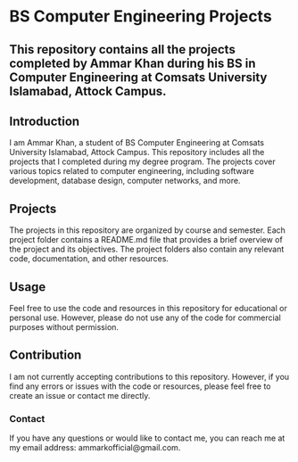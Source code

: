 <h1>BS Computer Engineering Projects</h1>

<h2>This repository contains all the projects completed by Ammar Khan during his BS in Computer Engineering at Comsats University Islamabad, Attock Campus.</h1>

<h2>Introduction</h2>
I am Ammar Khan, a student of BS Computer Engineering at Comsats University Islamabad, Attock Campus. This repository includes all the projects that I completed during my degree program. The projects cover various topics related to computer engineering, including software development, database design, computer networks, and more.

<h2>Projects</h2>
The projects in this repository are organized by course and semester. Each project folder contains a README.md file that provides a brief overview of the project and its objectives. The project folders also contain any relevant code, documentation, and other resources.

<h2>Usage</h2>
Feel free to use the code and resources in this repository for educational or personal use. However, please do not use any of the code for commercial purposes without permission.

<h2>Contribution</h2>
I am not currently accepting contributions to this repository. However, if you find any errors or issues with the code or resources, please feel free to create an issue or contact me directly.

<h3>Contact</h2>
If you have any questions or would like to contact me, you can reach me at my email address: ammarkofficial@gmail.com.
